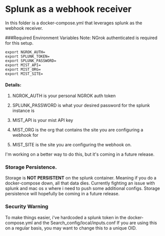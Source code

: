 # Splunk as a webhook receiver

In this folder is a docker-compose.yml that leverages splunk as the webhook receiver.

###Required Environment Variables
Note: NGrok authenticated is required for this setup.


    export NGROK_AUTH=
    export SPLUNK_TOKEN=
    export SPLUNK_PASSWORD=
    export MIST_API=
    export MIST_ORG=
    export MIST_SITE=
    
#### Details:
1. NGROK_AUTH is your personal NGROK auth token
2. SPLUNK_PASSWORD is what your desired password for the splunk instance is

3. MIST_API is your mist API key

4. MIST_ORG is the org that contains the site you are configuring a webhook for

5. MIST_SITE is the site you are configuring the webhook on.



I'm working on a better way to do this, but it's coming in a future release.

### Storage Persistence.
Storage is **NOT PERSISTENT** on the splunk container.  Meaning if you do a docker-compose down, all that data dies.
Currently fighting an issue with splunk and mac os x where i need to push some additional configs.  Storage persistence will hopefully be coming in a future release.

### Security Warning
To make things easier, i've hardcoded a splunk token in the docker-compose.yml and the Search_config/local/inputs.conf
If you are using this on a regular basis, you may want to change this to a unique OID.
